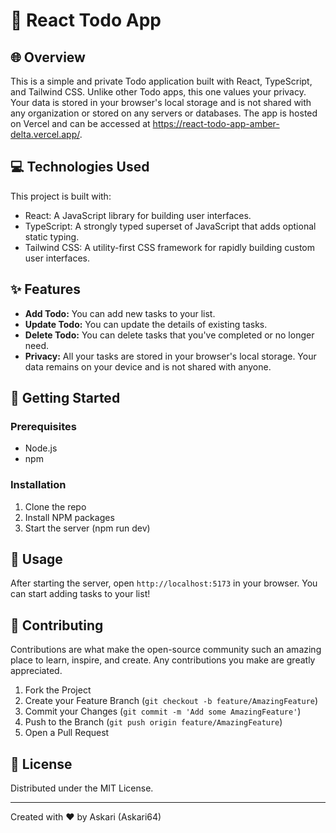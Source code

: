 # 📝 React Todo App

## 🌐 Overview

This is a simple and private Todo application built with React, TypeScript, and Tailwind CSS. Unlike other Todo apps, this one values your privacy. Your data is stored in your browser's local storage and is not shared with any organization or stored on any servers or databases. The app is hosted on Vercel and can be accessed at https://react-todo-app-amber-delta.vercel.app/.

## 💻 Technologies Used

This project is built with:

- React: A JavaScript library for building user interfaces.
- TypeScript: A strongly typed superset of JavaScript that adds optional static typing.
- Tailwind CSS: A utility-first CSS framework for rapidly building custom user interfaces.

## ✨ Features

- **Add Todo:** You can add new tasks to your list.
- **Update Todo:** You can update the details of existing tasks.
- **Delete Todo:** You can delete tasks that you've completed or no longer need.
- **Privacy:** All your tasks are stored in your browser's local storage. Your data remains on your device and is not shared with anyone.

## 🚀 Getting Started

### Prerequisites

- Node.js
- npm

### Installation

1. Clone the repo
2. Install NPM packages
3. Start the server (npm run dev)

## 🎯 Usage

After starting the server, open `http://localhost:5173` in your browser. You can start adding tasks to your list!

## 🤝 Contributing

Contributions are what make the open-source community such an amazing place to learn, inspire, and create. Any contributions you make are greatly appreciated.

1. Fork the Project
2. Create your Feature Branch (`git checkout -b feature/AmazingFeature`)
3. Commit your Changes (`git commit -m 'Add some AmazingFeature'`)
4. Push to the Branch (`git push origin feature/AmazingFeature`)
5. Open a Pull Request

## 📄 License

Distributed under the MIT License.

---

Created with ❤️ by Askari (Askari64)
